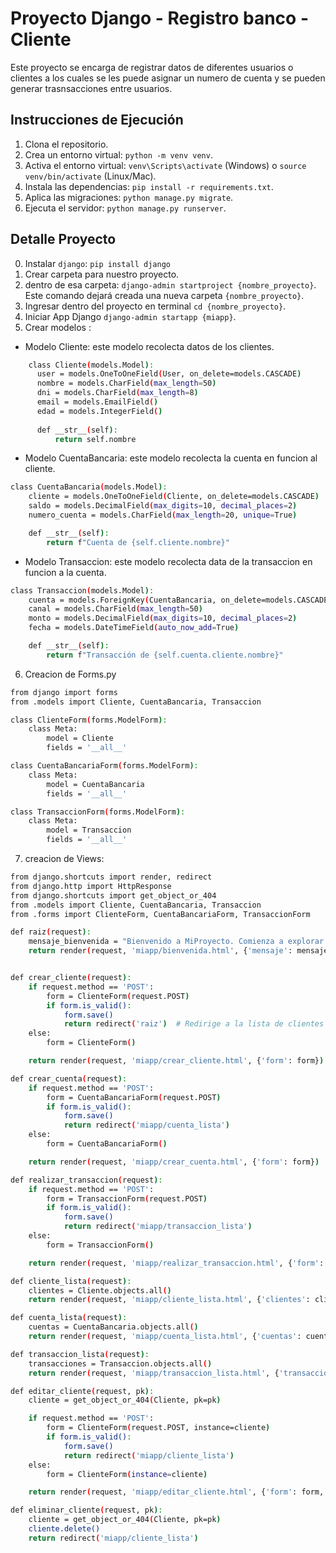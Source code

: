 # Proyecto Django - Registro banco - Cliente

Este proyecto se encarga de registrar datos de diferentes usuarios o clientes a los cuales
se les puede asignar un numero de cuenta y se pueden generar trasnsacciones entre usuarios.

## Instrucciones de Ejecución

1. Clona el repositorio.
2. Crea un entorno virtual: `python -m venv venv`.
3. Activa el entorno virtual: `venv\Scripts\activate` (Windows) o `source venv/bin/activate` (Linux/Mac).
4. Instala las dependencias: `pip install -r requirements.txt`.
5. Aplica las migraciones: `python manage.py migrate`.
6. Ejecuta el servidor: `python manage.py runserver`.
   
## Detalle Proyecto

0. Instalar `django`:  `pip install django`
1. Crear carpeta para nuestro proyecto.
2. dentro de esa carpeta: `django-admin startproject {nombre_proyecto}`. Este comando dejará creada una nueva carpeta `{nombre_proyecto}`.
3. Ingresar dentro del proyecto en terminal `cd {nombre_proyecto}`.
4. Iniciar App Django `django-admin startapp {miapp}`.
5. Crear modelos :
  - Modelo Cliente: este modelo recolecta datos de los clientes.
  ```Bash
      class Cliente(models.Model):
        user = models.OneToOneField(User, on_delete=models.CASCADE)
        nombre = models.CharField(max_length=50)
        dni = models.CharField(max_length=8)
        email = models.EmailField()
        edad = models.IntegerField()
    
        def __str__(self):
            return self.nombre
```
  - Modelo CuentaBancaria: este modelo recolecta la cuenta en funcion al cliente.
```Bash
class CuentaBancaria(models.Model):
    cliente = models.OneToOneField(Cliente, on_delete=models.CASCADE)
    saldo = models.DecimalField(max_digits=10, decimal_places=2)
    numero_cuenta = models.CharField(max_length=20, unique=True)

    def __str__(self):
        return f"Cuenta de {self.cliente.nombre}"
```

  - Modelo Transaccion: este modelo recolecta data de la transaccion en funcion a la cuenta.
```Bash
class Transaccion(models.Model):
    cuenta = models.ForeignKey(CuentaBancaria, on_delete=models.CASCADE, related_name="transacciones")
    canal = models.CharField(max_length=50)
    monto = models.DecimalField(max_digits=10, decimal_places=2)
    fecha = models.DateTimeField(auto_now_add=True)

    def __str__(self):
        return f"Transacción de {self.cuenta.cliente.nombre}"

```


6. Creacion de Forms.py
```Bash   
from django import forms
from .models import Cliente, CuentaBancaria, Transaccion

class ClienteForm(forms.ModelForm):
    class Meta:
        model = Cliente
        fields = '__all__'

class CuentaBancariaForm(forms.ModelForm):
    class Meta:
        model = CuentaBancaria
        fields = '__all__'

class TransaccionForm(forms.ModelForm):
    class Meta:
        model = Transaccion
        fields = '__all__'
```

7. creacion de Views:
```Bash
from django.shortcuts import render, redirect
from django.http import HttpResponse
from django.shortcuts import get_object_or_404
from .models import Cliente, CuentaBancaria, Transaccion
from .forms import ClienteForm, CuentaBancariaForm, TransaccionForm

def raiz(request):
    mensaje_bienvenida = "Bienvenido a MiProyecto. Comienza a explorar las funciones."
    return render(request, 'miapp/bienvenida.html', {'mensaje': mensaje_bienvenida})


def crear_cliente(request):
    if request.method == 'POST':
        form = ClienteForm(request.POST)
        if form.is_valid():
            form.save()
            return redirect('raiz')  # Redirige a la lista de clientes después de guardar
    else:
        form = ClienteForm()

    return render(request, 'miapp/crear_cliente.html', {'form': form})

def crear_cuenta(request):
    if request.method == 'POST':
        form = CuentaBancariaForm(request.POST)
        if form.is_valid():
            form.save()
            return redirect('miapp/cuenta_lista')
    else:
        form = CuentaBancariaForm()

    return render(request, 'miapp/crear_cuenta.html', {'form': form})

def realizar_transaccion(request):
    if request.method == 'POST':
        form = TransaccionForm(request.POST)
        if form.is_valid():
            form.save()
            return redirect('miapp/transaccion_lista')
    else:
        form = TransaccionForm()

    return render(request, 'miapp/realizar_transaccion.html', {'form': form})

def cliente_lista(request):
    clientes = Cliente.objects.all()
    return render(request, 'miapp/cliente_lista.html', {'clientes': clientes})

def cuenta_lista(request):
    cuentas = CuentaBancaria.objects.all()
    return render(request, 'miapp/cuenta_lista.html', {'cuentas': cuentas})

def transaccion_lista(request):
    transacciones = Transaccion.objects.all()
    return render(request, 'miapp/transaccion_lista.html', {'transacciones': transacciones})

def editar_cliente(request, pk):
    cliente = get_object_or_404(Cliente, pk=pk)

    if request.method == 'POST':
        form = ClienteForm(request.POST, instance=cliente)
        if form.is_valid():
            form.save()
            return redirect('miapp/cliente_lista')
    else:
        form = ClienteForm(instance=cliente)

    return render(request, 'miapp/editar_cliente.html', {'form': form, 'cliente': cliente})

def eliminar_cliente(request, pk):
    cliente = get_object_or_404(Cliente, pk=pk)
    cliente.delete()
    return redirect('miapp/cliente_lista')
```

